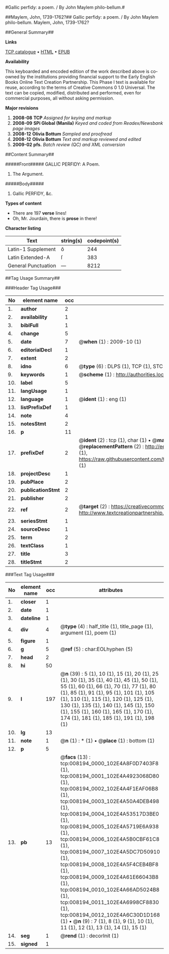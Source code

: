 #Gallic perfidy: a poem. / By John Maylem philo-bellum.#

##Maylem, John, 1739-1762?##
Gallic perfidy: a poem. / By John Maylem philo-bellum.
Maylem, John, 1739-1762?

##General Summary##

**Links**

[TCP catalogue](http://www.ota.ox.ac.uk/tcp/)  • 
[HTML](http://tei.it.ox.ac.uk/tcp/Texts-HTML/free/N06/N06462.html)  • 
[EPUB](http://tei.it.ox.ac.uk/tcp/Texts-EPUB/free/N06/N06462.epub)

**Availability**

This keyboarded and encoded edition of the
	       work described above is co-owned by the institutions
	       providing financial support to the Early English Books
	       Online Text Creation Partnership. This Phase I text is
	       available for reuse, according to the terms of Creative
	       Commons 0 1.0 Universal. The text can be copied,
	       modified, distributed and performed, even for
	       commercial purposes, all without asking permission.

**Major revisions**

1. __2008-08__ __TCP__ *Assigned for keying and markup*
1. __2008-09__ __SPi Global (Manila)__ *Keyed and coded from Readex/Newsbank page images*
1. __2008-12__ __Olivia Bottum__ *Sampled and proofread*
1. __2008-12__ __Olivia Bottum__ *Text and markup reviewed and edited*
1. __2009-02__ __pfs.__ *Batch review (QC) and XML conversion*

##Content Summary##

#####Front#####
GALLIC PERFIDY: A Poem.
1. The Argument.

#####Body#####

1. Gallic PERFIDY, &c.

**Types of content**

  * There are 197 **verse** lines!
  * Oh, Mr. Jourdain, there is **prose** in there!

**Character listing**


|Text|string(s)|codepoint(s)|
|---|---|---|
|Latin-1 Supplement|ô|244|
|Latin Extended-A|ſ|383|
|General Punctuation|—|8212|

##Tag Usage Summary##

###Header Tag Usage###

|No|element name|occ|attributes|
|---|---|---|---|
|1.|__author__|2||
|2.|__availability__|1||
|3.|__biblFull__|1||
|4.|__change__|5||
|5.|__date__|7| @__when__ (1) : 2009-10 (1)|
|6.|__editorialDecl__|1||
|7.|__extent__|2||
|8.|__idno__|6| @__type__ (6) : DLPS (1), TCP (1), STC (1), NOTIS (1), IMAGE-SET (1), EVANS-CITATION (1)|
|9.|__keywords__|1| @__scheme__ (1) : http://authorities.loc.gov/ (1)|
|10.|__label__|5||
|11.|__langUsage__|1||
|12.|__language__|1| @__ident__ (1) : eng (1)|
|13.|__listPrefixDef__|1||
|14.|__note__|4||
|15.|__notesStmt__|2||
|16.|__p__|11||
|17.|__prefixDef__|2| @__ident__ (2) : tcp (1), char (1)  •  @__matchPattern__ (2) : ([0-9\-]+):([0-9IVX]+) (1), (.+) (1)  •  @__replacementPattern__ (2) : http://eebo.chadwyck.com/downloadtiff?vid=$1&page=$2 (1), https://raw.githubusercontent.com/textcreationpartnership/Texts/master/tcpchars.xml#$1 (1)|
|18.|__projectDesc__|1||
|19.|__pubPlace__|2||
|20.|__publicationStmt__|2||
|21.|__publisher__|2||
|22.|__ref__|2| @__target__ (2) : https://creativecommons.org/publicdomain/zero/1.0/ (1), http://www.textcreationpartnership.org/docs/. (1)|
|23.|__seriesStmt__|1||
|24.|__sourceDesc__|1||
|25.|__term__|2||
|26.|__textClass__|1||
|27.|__title__|3||
|28.|__titleStmt__|2||


###Text Tag Usage###

|No|element name|occ|attributes|
|---|---|---|---|
|1.|__closer__|1||
|2.|__date__|1||
|3.|__dateline__|1||
|4.|__div__|4| @__type__ (4) : half_title (1), title_page (1), argument (1), poem (1)|
|5.|__figure__|1||
|6.|__g__|5| @__ref__ (5) : char:EOLhyphen (5)|
|7.|__head__|2||
|8.|__hi__|50||
|9.|__l__|197| @__n__ (39) : 5 (1), 10 (1), 15 (1), 20 (1), 25 (1), 30 (1), 35 (1), 40 (1), 45 (1), 50 (1), 55 (1), 60 (1), 66 (1), 70 (1), 77 (1), 80 (1), 85 (1), 91 (1), 95 (1), 101 (1), 105 (1), 110 (1), 115 (1), 120 (1), 125 (1), 130 (1), 135 (1), 140 (1), 145 (1), 150 (1), 155 (1), 160 (1), 165 (1), 170 (1), 174 (1), 181 (1), 185 (1), 191 (1), 198 (1)|
|10.|__lg__|13||
|11.|__note__|1| @__n__ (1) : * (1)  •  @__place__ (1) : bottom (1)|
|12.|__p__|5||
|13.|__pb__|13| @__facs__ (13) : tcp:008194_0000_102E4A8F0D7403F8 (1), tcp:008194_0001_102E4A4923068D80 (1), tcp:008194_0002_102E4A4F1EAF06B8 (1), tcp:008194_0003_102E4A50A4DEB498 (1), tcp:008194_0004_102E4A53517D3BE0 (1), tcp:008194_0005_102E4A5719E6A938 (1), tcp:008194_0006_102E4A5B0CBF61C8 (1), tcp:008194_0007_102E4A5DC7D50910 (1), tcp:008194_0008_102E4A5F4CEB4BF8 (1), tcp:008194_0009_102E4A61E66043B8 (1), tcp:008194_0010_102E4A66AD5024B8 (1), tcp:008194_0011_102E4A6998CF8830 (1), tcp:008194_0012_102E4A6C30D1D168 (1)  •  @__n__ (9) : 7 (1), 8 (1), 9 (1), 10 (1), 11 (1), 12 (1), 13 (1), 14 (1), 15 (1)|
|14.|__seg__|1| @__rend__ (1) : decorInit (1)|
|15.|__signed__|1||
